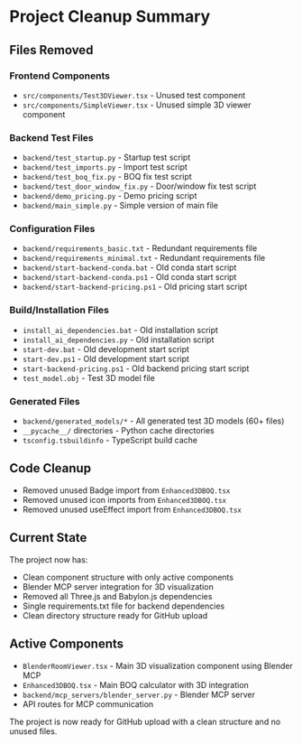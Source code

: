 # Project Cleanup Summary

## Files Removed

### Frontend Components
- `src/components/Test3DViewer.tsx` - Unused test component
- `src/components/SimpleViewer.tsx` - Unused simple 3D viewer component

### Backend Test Files
- `backend/test_startup.py` - Startup test script
- `backend/test_imports.py` - Import test script  
- `backend/test_boq_fix.py` - BOQ fix test script
- `backend/test_door_window_fix.py` - Door/window fix test script
- `backend/demo_pricing.py` - Demo pricing script
- `backend/main_simple.py` - Simple version of main file

### Configuration Files
- `backend/requirements_basic.txt` - Redundant requirements file
- `backend/requirements_minimal.txt` - Redundant requirements file
- `backend/start-backend-conda.bat` - Old conda start script
- `backend/start-backend-conda.ps1` - Old conda start script
- `backend/start-backend-pricing.ps1` - Old pricing start script

### Build/Installation Files
- `install_ai_dependencies.bat` - Old installation script
- `install_ai_dependencies.py` - Old installation script
- `start-dev.bat` - Old development start script
- `start-dev.ps1` - Old development start script
- `start-backend-pricing.ps1` - Old backend pricing start script
- `test_model.obj` - Test 3D model file

### Generated Files
- `backend/generated_models/*` - All generated test 3D models (60+ files)
- `__pycache__/` directories - Python cache directories
- `tsconfig.tsbuildinfo` - TypeScript build cache

## Code Cleanup
- Removed unused Badge import from `Enhanced3DBOQ.tsx`
- Removed unused icon imports from `Enhanced3DBOQ.tsx`
- Removed unused useEffect import from `Enhanced3DBOQ.tsx`

## Current State
The project now has:
- Clean component structure with only active components
- Blender MCP server integration for 3D visualization
- Removed all Three.js and Babylon.js dependencies
- Single requirements.txt file for backend dependencies
- Clean directory structure ready for GitHub upload

## Active Components
- `BlenderRoomViewer.tsx` - Main 3D visualization component using Blender MCP
- `Enhanced3DBOQ.tsx` - Main BOQ calculator with 3D integration
- `backend/mcp_servers/blender_server.py` - Blender MCP server
- API routes for MCP communication

The project is now ready for GitHub upload with a clean structure and no unused files.
